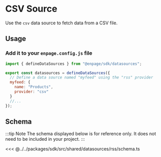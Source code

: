 # CSV Source

Use the `csv` data source to fetch data from a CSV file.

## Usage

### Add it to your `enpage.config.js` file

```javascript
import { defineDataSources } from "@enpage/sdk/datasources";

export const datasources = defineDataSources({
  // Define a data source named "myfeed" using the "rss" provider
  myfeed: {
    name: "Products",
    provider: "csv"
  }
  //...
});
```

## Schema

:::tip Note
The schema displayed below is for reference only. It does not need to be included in your project.
:::

<<< @../../packages/sdk/src/shared/datasources/rss/schema.ts

